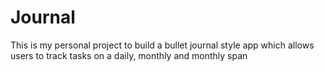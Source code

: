 # Journal
This is my personal project to build a bullet journal style app which allows users to track tasks on a daily, monthly and monthly span
